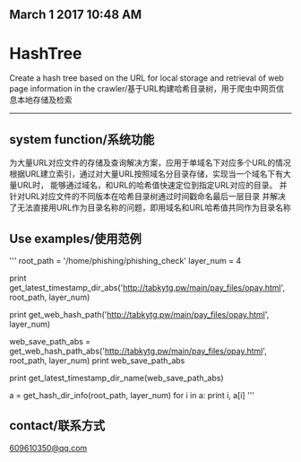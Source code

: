 ## March 1 2017 10:48 AM

# HashTree
Create a hash tree based on the URL for local storage and retrieval of web page information in the crawler/基于URL构建哈希目录树，用于爬虫中网页信息本地存储及检索

* * *


## system function/系统功能

为大量URL对应文件的存储及查询解决方案，应用于单域名下对应多个URL的情况
根据URL建立索引，通过对大量URL按照域名分目录存储，实现当一个域名下有大量URL时，
能够通过域名，和URL的哈希值快速定位到指定URL对应的目录。
并针对URL对应文件的不同版本在哈希目录树通过时间戳命名最后一层目录
并解决了无法直接用URL作为目录名称的问题，即用域名和URL哈希值共同作为目录名称

## Use examples/使用范例
'''
root_path = '/home/phishing/phishing_check'
layer_num = 4

print get_latest_timestamp_dir_abs('http://tabkytg.pw/main/pay_files/opay.html', root_path, layer_num)

print get_web_hash_path('http://tabkytg.pw/main/pay_files/opay.html', layer_num)

web_save_path_abs = get_web_hash_path_abs('http://tabkytg.pw/main/pay_files/opay.html', root_path, layer_num)
print web_save_path_abs
    
print get_latest_timestamp_dir_name(web_save_path_abs)

a = get_hash_dir_info(root_path, layer_num)
for i in a:
  print i, a[i]
'''

## contact/联系方式


609610350@qq.com
